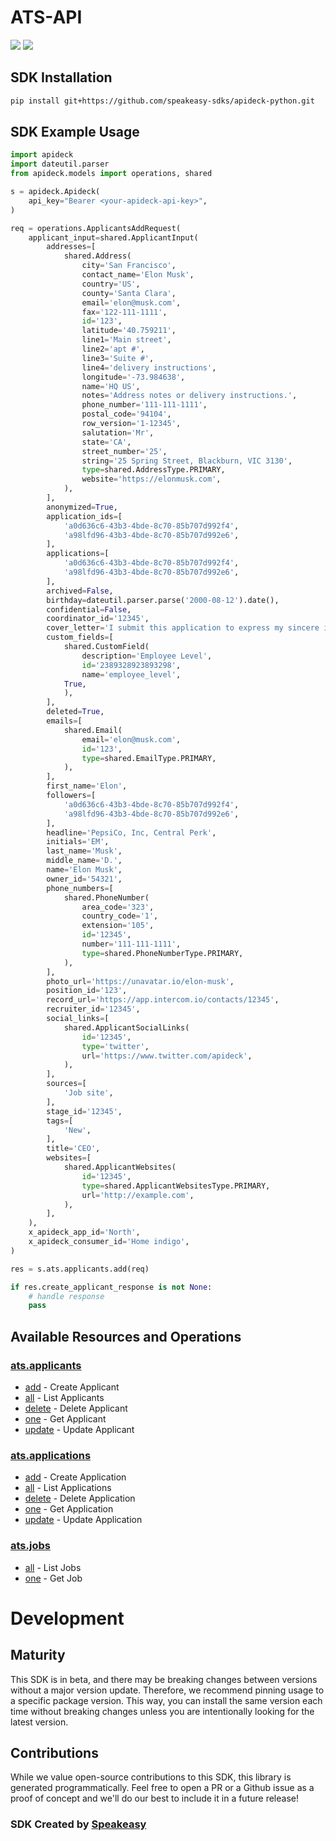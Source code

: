 # ATS-API

<div align="left">
    <a href="https://speakeasyapi.dev/"><img src="https://custom-icon-badges.demolab.com/badge/-Built%20By%20Speakeasy-212015?style=for-the-badge&logoColor=FBE331&logo=speakeasy&labelColor=545454" /></a>
    <a href="https://github.com/speakeasy-sdks/apideck-python.git/actions"><img src="https://img.shields.io/github/actions/workflow/status/speakeasy-sdks/apideck-python/speakeasy_sdk_generation.yml?style=for-the-badge" /></a>
    
</div>

<!-- Start SDK Installation -->
## SDK Installation

```bash
pip install git+https://github.com/speakeasy-sdks/apideck-python.git
```
<!-- End SDK Installation -->

## SDK Example Usage
<!-- Start SDK Example Usage -->
```python
import apideck
import dateutil.parser
from apideck.models import operations, shared

s = apideck.Apideck(
    api_key="Bearer <your-apideck-api-key>",
)

req = operations.ApplicantsAddRequest(
    applicant_input=shared.ApplicantInput(
        addresses=[
            shared.Address(
                city='San Francisco',
                contact_name='Elon Musk',
                country='US',
                county='Santa Clara',
                email='elon@musk.com',
                fax='122-111-1111',
                id='123',
                latitude='40.759211',
                line1='Main street',
                line2='apt #',
                line3='Suite #',
                line4='delivery instructions',
                longitude='-73.984638',
                name='HQ US',
                notes='Address notes or delivery instructions.',
                phone_number='111-111-1111',
                postal_code='94104',
                row_version='1-12345',
                salutation='Mr',
                state='CA',
                street_number='25',
                string='25 Spring Street, Blackburn, VIC 3130',
                type=shared.AddressType.PRIMARY,
                website='https://elonmusk.com',
            ),
        ],
        anonymized=True,
        application_ids=[
            'a0d636c6-43b3-4bde-8c70-85b707d992f4',
            'a98lfd96-43b3-4bde-8c70-85b707d992e6',
        ],
        applications=[
            'a0d636c6-43b3-4bde-8c70-85b707d992f4',
            'a98lfd96-43b3-4bde-8c70-85b707d992e6',
        ],
        archived=False,
        birthday=dateutil.parser.parse('2000-08-12').date(),
        confidential=False,
        coordinator_id='12345',
        cover_letter='I submit this application to express my sincere interest in the API developer position. In the previous role, I was responsible for leadership and ...',
        custom_fields=[
            shared.CustomField(
                description='Employee Level',
                id='2389328923893298',
                name='employee_level',
            True,
            ),
        ],
        deleted=True,
        emails=[
            shared.Email(
                email='elon@musk.com',
                id='123',
                type=shared.EmailType.PRIMARY,
            ),
        ],
        first_name='Elon',
        followers=[
            'a0d636c6-43b3-4bde-8c70-85b707d992f4',
            'a98lfd96-43b3-4bde-8c70-85b707d992e6',
        ],
        headline='PepsiCo, Inc, Central Perk',
        initials='EM',
        last_name='Musk',
        middle_name='D.',
        name='Elon Musk',
        owner_id='54321',
        phone_numbers=[
            shared.PhoneNumber(
                area_code='323',
                country_code='1',
                extension='105',
                id='12345',
                number='111-111-1111',
                type=shared.PhoneNumberType.PRIMARY,
            ),
        ],
        photo_url='https://unavatar.io/elon-musk',
        position_id='123',
        record_url='https://app.intercom.io/contacts/12345',
        recruiter_id='12345',
        social_links=[
            shared.ApplicantSocialLinks(
                id='12345',
                type='twitter',
                url='https://www.twitter.com/apideck',
            ),
        ],
        sources=[
            'Job site',
        ],
        stage_id='12345',
        tags=[
            'New',
        ],
        title='CEO',
        websites=[
            shared.ApplicantWebsites(
                id='12345',
                type=shared.ApplicantWebsitesType.PRIMARY,
                url='http://example.com',
            ),
        ],
    ),
    x_apideck_app_id='North',
    x_apideck_consumer_id='Home indigo',
)

res = s.ats.applicants.add(req)

if res.create_applicant_response is not None:
    # handle response
    pass
```
<!-- End SDK Example Usage -->

<!-- Start SDK Available Operations -->
## Available Resources and Operations



### [ats.applicants](docs/sdks/atsapplicants/README.md)

* [add](docs/sdks/atsapplicants/README.md#add) - Create Applicant
* [all](docs/sdks/atsapplicants/README.md#all) - List Applicants
* [delete](docs/sdks/atsapplicants/README.md#delete) - Delete Applicant
* [one](docs/sdks/atsapplicants/README.md#one) - Get Applicant
* [update](docs/sdks/atsapplicants/README.md#update) - Update Applicant

### [ats.applications](docs/sdks/atsapplications/README.md)

* [add](docs/sdks/atsapplications/README.md#add) - Create Application
* [all](docs/sdks/atsapplications/README.md#all) - List Applications
* [delete](docs/sdks/atsapplications/README.md#delete) - Delete Application
* [one](docs/sdks/atsapplications/README.md#one) - Get Application
* [update](docs/sdks/atsapplications/README.md#update) - Update Application

### [ats.jobs](docs/sdks/atsjobs/README.md)

* [all](docs/sdks/atsjobs/README.md#all) - List Jobs
* [one](docs/sdks/atsjobs/README.md#one) - Get Job
<!-- End SDK Available Operations -->

<!-- Start Dev Containers -->

<!-- End Dev Containers -->

<!-- Placeholder for Future Speakeasy SDK Sections -->

# Development

## Maturity

This SDK is in beta, and there may be breaking changes between versions without a major version update. Therefore, we recommend pinning usage
to a specific package version. This way, you can install the same version each time without breaking changes unless you are intentionally
looking for the latest version.

## Contributions

While we value open-source contributions to this SDK, this library is generated programmatically.
Feel free to open a PR or a Github issue as a proof of concept and we'll do our best to include it in a future release!

### SDK Created by [Speakeasy](https://docs.speakeasyapi.dev/docs/using-speakeasy/client-sdks)
